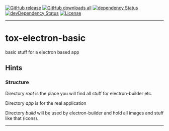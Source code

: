 [![GitHub release][github-image-release]][github-url]
[![GitHub downloads all][github-image-downloads-all]][github-url]
[![dependency Status][dependency-image]][dependency-url]
[![devDependency Status][devDependency-image]][devDependency-url]
[![License][license-image]][license-url]

***

# tox-electron-basic

basic stuff for a electron based app


## Hints

### Structure

Directory *root* is the place you will find all stuff for electron-builder etc.

Directory *app* is for the real application

Directory *build* will be used by electron-builder and hold all images and stuff like that (icons).

***

[github-image-release]: https://img.shields.io/github/release/dasrick/tox-electron-basic.svg?style=flat-square
[github-image-downloads-all]: https://img.shields.io/github/downloads/dasrick/tox-electron-basic/total.svg?style=flat-square
[github-url]: https://github.com/dasrick/tox-electron-basic

[dependency-image]: https://david-dm.org/dasrick/tox-electron-basic/status.svg?style=flat-square
[dependency-url]: https://david-dm.org/dasrick/tox-electron-basic#info=dependencies
[devDependency-image]: https://david-dm.org/dasrick/tox-electron-basic/dev-status.svg?style=flat-square
[devDependency-url]: https://david-dm.org/dasrick/tox-electron-basic#info=devDependencies

[license-image]: https://img.shields.io/github/license/dasrick/tox-electron-basic.svg?style=flat-square
[license-url]: https://github.com/dasrick/tox-electron-basic/blob/master/LICENSE


